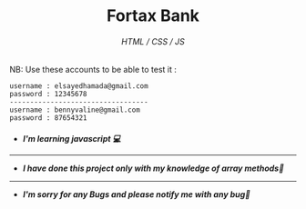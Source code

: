 <h1 align="Center">Fortax Bank</h1>
<h6 align="Center">HTML / CSS / JS</h6>

<p>NB: Use these accounts to be able to test it : </p>
    
    username : elsayedhamada@gmail.com
    password : 12345678
    ----------------------------------
    username : bennyvaline@gmail.com
    password : 87654321

<h5>

- I'm learning javascript 💻

---

- I have done this project only with my knowledge of array methods🙂

---

- I'm sorry for any Bugs and please notify me with any bug🧡

</h5>
